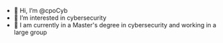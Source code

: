 - 👋 Hi, I’m @cpoCyb
- 👀 I’m interested in cybersecurity 
- 🌱 I am currently in a Master's degree in cybersecurity and working in a large group
